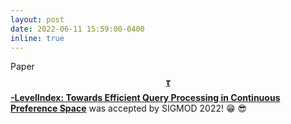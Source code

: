 ```yaml
---
layout: post
date: 2022-06-11 15:59:00-0400
inline: true
---
```


Paper [**$$\tau$$-LevelIndex: Towards Efficient Query Processing in Continuous Preference Space**](https://dl.acm.org/doi/10.1145/3514221.3526182) was accepted by SIGMOD 2022! :grin: :sunglasses: